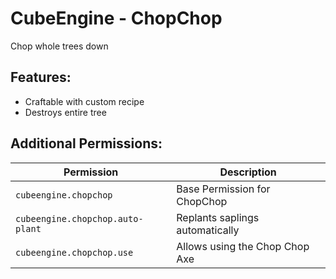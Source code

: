 # CubeEngine - ChopChop
Chop whole trees down

## Features:
 - Craftable with custom recipe
 - Destroys entire tree

## Additional Permissions:

| Permission | Description |
| --- | --- |
| `cubeengine.chopchop` | Base Permission for ChopChop |
| `cubeengine.chopchop.auto-plant` | Replants saplings automatically |
| `cubeengine.chopchop.use` | Allows using the Chop Chop Axe |
